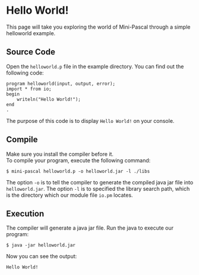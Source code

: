 # Hello World!
This page will take you exploring the world of Mini-Pascal through a simple helloworld example.

## Source Code
Open the `helloworld.p` file in the example directory. You can find out the following code:
```
program helloworld(input, output, error);
import * from io;
begin
    writeln("Hello World!");
end
.
```
The purpose of this code is to display `Hello World!` on your console.

## Compile
Make sure you install the compiler before it.   
To compile your program, execute the following command:
```
$ mini-pascal helloworld.p -o helloworld.jar -l ./libs
```
The option `-o` is to tell the compiler to generate the compiled java jar file into `helloworld.jar`. The option `-l` is to specified the library search path, which is the directory which our module file `io.pm` locates.

## Execution
The compiler will generate a java jar file. Run the java to execute our program:
```
$ java -jar helloworld.jar
```
Now you can see the output:
```
Hello World!
```
